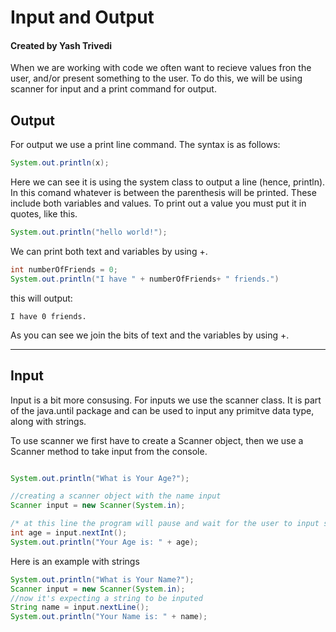 # Input and Output

#### Created by Yash Trivedi

When we are working with code we often want to recieve values fron the user, and/or present something to the user. To do this, we will be using scanner for input and a print command for output.

## Output
For output we use a print line command. The syntax is as follows:
````java
System.out.println(x);
````
Here we can see it is using the system class to output a line (hence, println).
In this comand whatever is between the parenthesis will be printed. These include both variables and values. To print out a value you must put it in quotes, like this.
````java
System.out.println("hello world!");
````
We can print both text and variables by using +.

````java
int numberOfFriends = 0;
System.out.println("I have " + numberOfFriends+ " friends.")
````
this will output:
````
I have 0 friends.
````
As you can see we join the bits of text and the variables by using +.


---

## Input
Input is a bit more consusing. For inputs we use the scanner class. It is part of the java.until package and can be used to input any primitve data type, along with strings.

To use scanner we first have to create a Scanner object, then we use a Scanner method to take input from the console.
````java

System.out.println("What is Your Age?");

//creating a scanner object with the name input
Scanner input = new Scanner(System.in);

/* at this line the program will pause and wait for the user to input something into the console */
int age = input.nextInt();
System.out.println("Your Age is: " + age);
````

Here is an example with strings

````java
System.out.println("What is Your Name?");
Scanner input = new Scanner(System.in);
//now it's expecting a string to be inputed
String name = input.nextLine();
System.out.println("Your Name is: " + name);
````


